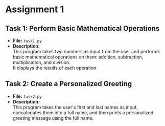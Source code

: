 # Assignment 1


## Task 1: Perform Basic Mathematical Operations
- **File:** `task1.py`
- **Description:**  
  This program takes two numbers as input from the user and performs basic mathematical operations on them: addition, subtraction, multiplication, and division.  
  It displays the results of each operation.

## Task 2: Create a Personalized Greeting
- **File:** `task2.py`
- **Description:**  
  This program takes the user's first and last names as input, concatenates them into a full name, and then prints a personalized greeting message using the full name.
